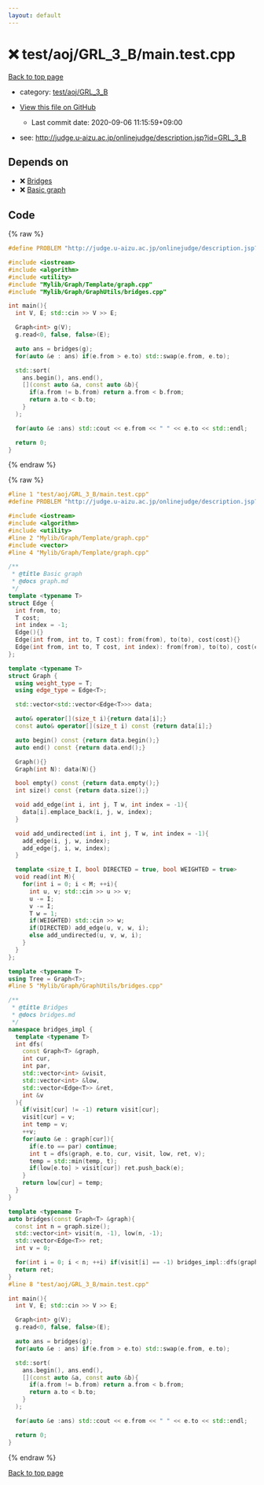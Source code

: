 ```yaml
---
layout: default
---
```


<!-- mathjax config similar to math.stackexchange -->
<script type="text/javascript" async
  src="https://cdnjs.cloudflare.com/ajax/libs/mathjax/2.7.5/MathJax.js?config=TeX-MML-AM_CHTML">
</script>
<script type="text/x-mathjax-config">
  MathJax.Hub.Config({
    TeX: { equationNumbers: { autoNumber: "AMS" }},
    tex2jax: {
      inlineMath: [ ['$','$'] ],
      processEscapes: true
    },
    "HTML-CSS": { matchFontHeight: false },
    displayAlign: "left",
    displayIndent: "2em"
  });
</script>

<script type="text/javascript" src="https://cdnjs.cloudflare.com/ajax/libs/jquery/3.4.1/jquery.min.js"></script>
<script src="https://cdn.jsdelivr.net/npm/jquery-balloon-js@1.1.2/jquery.balloon.min.js" integrity="sha256-ZEYs9VrgAeNuPvs15E39OsyOJaIkXEEt10fzxJ20+2I=" crossorigin="anonymous"></script>
<script type="text/javascript" src="../../../../assets/js/copy-button.js"></script>
<link rel="stylesheet" href="../../../../assets/css/copy-button.css" />


# :x: test/aoj/GRL_3_B/main.test.cpp

<a href="../../../../index.html">Back to top page</a>

* category: <a href="../../../../index.html#6ed2a74016dcd1e3ddb47125c558f5b0">test/aoj/GRL_3_B</a>
* <a href="{{ site.github.repository_url }}/blob/master/test/aoj/GRL_3_B/main.test.cpp">View this file on GitHub</a>
    - Last commit date: 2020-09-06 11:15:59+09:00


* see: <a href="http://judge.u-aizu.ac.jp/onlinejudge/description.jsp?id=GRL_3_B">http://judge.u-aizu.ac.jp/onlinejudge/description.jsp?id=GRL_3_B</a>


## Depends on

* :x: <a href="../../../../library/Mylib/Graph/GraphUtils/bridges.cpp.html">Bridges</a>
* :x: <a href="../../../../library/Mylib/Graph/Template/graph.cpp.html">Basic graph</a>


## Code

<a id="unbundled"></a>
{% raw %}
```cpp
#define PROBLEM "http://judge.u-aizu.ac.jp/onlinejudge/description.jsp?id=GRL_3_B"

#include <iostream>
#include <algorithm>
#include <utility>
#include "Mylib/Graph/Template/graph.cpp"
#include "Mylib/Graph/GraphUtils/bridges.cpp"

int main(){
  int V, E; std::cin >> V >> E;

  Graph<int> g(V);
  g.read<0, false, false>(E);

  auto ans = bridges(g);
  for(auto &e : ans) if(e.from > e.to) std::swap(e.from, e.to);

  std::sort(
    ans.begin(), ans.end(),
    [](const auto &a, const auto &b){
      if(a.from != b.from) return a.from < b.from;
      return a.to < b.to;
    }
  );

  for(auto &e :ans) std::cout << e.from << " " << e.to << std::endl;

  return 0;
}

```
{% endraw %}

<a id="bundled"></a>
{% raw %}
```cpp
#line 1 "test/aoj/GRL_3_B/main.test.cpp"
#define PROBLEM "http://judge.u-aizu.ac.jp/onlinejudge/description.jsp?id=GRL_3_B"

#include <iostream>
#include <algorithm>
#include <utility>
#line 2 "Mylib/Graph/Template/graph.cpp"
#include <vector>
#line 4 "Mylib/Graph/Template/graph.cpp"

/**
 * @title Basic graph
 * @docs graph.md
 */
template <typename T>
struct Edge {
  int from, to;
  T cost;
  int index = -1;
  Edge(){}
  Edge(int from, int to, T cost): from(from), to(to), cost(cost){}
  Edge(int from, int to, T cost, int index): from(from), to(to), cost(cost), index(index){}
};

template <typename T>
struct Graph {
  using weight_type = T;
  using edge_type = Edge<T>;

  std::vector<std::vector<Edge<T>>> data;

  auto& operator[](size_t i){return data[i];}
  const auto& operator[](size_t i) const {return data[i];}

  auto begin() const {return data.begin();}
  auto end() const {return data.end();}

  Graph(){}
  Graph(int N): data(N){}

  bool empty() const {return data.empty();}
  int size() const {return data.size();}

  void add_edge(int i, int j, T w, int index = -1){
    data[i].emplace_back(i, j, w, index);
  }

  void add_undirected(int i, int j, T w, int index = -1){
    add_edge(i, j, w, index);
    add_edge(j, i, w, index);
  }

  template <size_t I, bool DIRECTED = true, bool WEIGHTED = true>
  void read(int M){
    for(int i = 0; i < M; ++i){
      int u, v; std::cin >> u >> v;
      u -= I;
      v -= I;
      T w = 1;
      if(WEIGHTED) std::cin >> w;
      if(DIRECTED) add_edge(u, v, w, i);
      else add_undirected(u, v, w, i);
    }
  }
};

template <typename T>
using Tree = Graph<T>;
#line 5 "Mylib/Graph/GraphUtils/bridges.cpp"

/**
 * @title Bridges
 * @docs bridges.md
 */
namespace bridges_impl {
  template <typename T>
  int dfs(
    const Graph<T> &graph,
    int cur,
    int par,
    std::vector<int> &visit,
    std::vector<int> &low,
    std::vector<Edge<T>> &ret,
    int &v
  ){
    if(visit[cur] != -1) return visit[cur];
    visit[cur] = v;
    int temp = v;
    ++v;
    for(auto &e : graph[cur]){
      if(e.to == par) continue;
      int t = dfs(graph, e.to, cur, visit, low, ret, v);
      temp = std::min(temp, t);
      if(low[e.to] > visit[cur]) ret.push_back(e);
    }
    return low[cur] = temp;
  }
}

template <typename T>
auto bridges(const Graph<T> &graph){
  const int n = graph.size();
  std::vector<int> visit(n, -1), low(n, -1);
  std::vector<Edge<T>> ret;
  int v = 0;

  for(int i = 0; i < n; ++i) if(visit[i] == -1) bridges_impl::dfs(graph, i, -1, visit, low, ret, v);
  return ret;
}
#line 8 "test/aoj/GRL_3_B/main.test.cpp"

int main(){
  int V, E; std::cin >> V >> E;

  Graph<int> g(V);
  g.read<0, false, false>(E);

  auto ans = bridges(g);
  for(auto &e : ans) if(e.from > e.to) std::swap(e.from, e.to);

  std::sort(
    ans.begin(), ans.end(),
    [](const auto &a, const auto &b){
      if(a.from != b.from) return a.from < b.from;
      return a.to < b.to;
    }
  );

  for(auto &e :ans) std::cout << e.from << " " << e.to << std::endl;

  return 0;
}

```
{% endraw %}

<a href="../../../../index.html">Back to top page</a>

